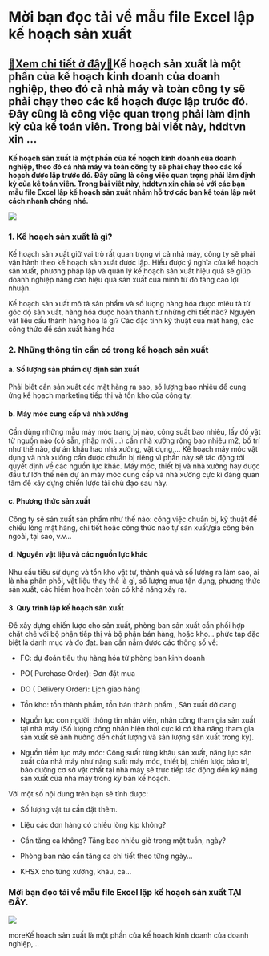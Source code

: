 Mời bạn đọc tải về mẫu file Excel lập kế hoạch sản xuất
=======================================================

[:gift:Xem chi tiết ở đây:gift:](https://hddtvn.com/moi-ban-doc-tai-ve-mau-file-excel-lap-ke-hoach-san-xuat/)Kế hoạch sản xuất là một phần của kế hoạch kinh doanh của doanh nghiệp, theo đó cả nhà máy và toàn công ty sẽ phải chạy theo các kế hoạch được lập trước đó. Đây cũng là công việc quan trọng phải làm định kỳ của kế toán viên. Trong bài viết này, hddtvn xin …
-----------------------------------------------------------------------------------------------------------------------------------------------------------------------------------------------------------------------------------------------------------------

**Kế hoạch sản xuất là một phần của kế hoạch kinh doanh của doanh nghiệp, theo đó cả nhà máy và toàn công ty sẽ phải chạy theo các kế hoạch được lập trước đó. Đây cũng là công việc quan trọng phải làm định kỳ của kế toán viên. Trong bài viết này, hddtvn xin chia sẻ với các bạn mẫu file Excel lập kế hoạch sản xuất nhằm hỗ trợ các bạn kế toán lập một cách nhanh chóng nhé.**


![](https://hddtvn.com/wp-content/uploads/2021/01/lap-ke-hoach-sx.jpg)


### 1. Kế hoạch sản xuất là gì?


Kế hoạch sản xuất giữ vai trò rất quan trọng vì cả nhà máy, công ty sẽ phải vận hành theo kế hoạch sản xuất được lập. Hiểu được ý nghĩa của kế hoạch sản xuất, phương pháp lập và quản lý kế hoạch sản xuất hiệu quả sẽ giúp doanh nghiệp nâng cao hiệu quả sản xuất của mình từ đó tăng cao lợi nhuận.


Kế hoạch sản xuất mô tả sản phẩm và số lượng hàng hóa được miêu tả từ góc độ sản xuất, hàng hóa được hoàn thành từ những chi tiết nào? Nguyên vật liệu cấu thành hàng hóa là gì? Các đặc tính kỹ thuật của mặt hàng, các công thức để sản xuất hàng hóa


### 2. Những thông tin cần có trong kế hoạch sản xuất


#### a. Số lượng sản phẩm dự định sản xuất


Phải biết cần sản xuất các mặt hàng ra sao, số lượng bao nhiêu để cung ứng kế họach marketing tiếp thị và tồn kho của công ty.


#### b. Máy móc cung cấp và nhà xưởng


Cần dùng những mẫu máy móc trang bị nào, công suất bao nhiêu, lấy đồ vật từ nguồn nào (có sẵn, nhập mới,…) cần nhà xưởng rộng bao nhiêu m2, bố trí như thế nào, dự án khấu hao nhà xưởng, vật dụng,… Kế hoạch máy móc vật dụng và nhà xưởng cần được chuẩn bị riêng vì phần này sẽ tác động tới quyết định về các nguồn lực khác. Máy móc, thiết bị và nhà xưởng hay được đầu tư lớn thế nên dự án máy móc cung cấp và nhà xưởng cực kì đáng quan tâm để xây dựng chiến lược tài chủ đạo sau này.


#### c. Phương thức sản xuất


Công ty sẽ sản xuất sản phẩm như thế nào: công việc chuẩn bị, kỹ thuật để chiều lòng mặt hàng, chi tiết hoặc công thức nào tự sản xuất/gia công bên ngoài, tại sao, v.v…


#### d. Nguyên vật liệu và các nguồn lực khác


Nhu cầu tiêu sử dụng và tồn kho vật tư, thành quả và số lượng ra làm sao, ai là nhà phân phối, vật liệu thay thế là gì, số lượng mua tận dụng, phương thức sản xuất, các hiểm họa hoàn toàn có khả năng xảy ra.


#### 3. Quy trình lập kế hoạch sản xuất


Để xây dựng chiến lược cho sản xuất, phòng ban sản xuất cần phối hợp chặt chẽ với bộ phận tiếp thị và bộ phận bán hàng, hoặc kho… phức tạp đặc biệt là danh mục và đo đạt. bạn cần nắm được các thông số về:




* FC: dự đoán tiêu thụ hàng hóa từ phòng ban kinh doanh

* PO( Purchase Order): Đơn đặt mua

* DO ( Delivery Order): Lịch giao hàng

* Tồn kho: tồn thành phẩm, tồn bán thành phẩm , Sản xuất dở dang

* Nguồn lực con người: thông tin nhân viên, nhân công tham gia sản xuất tại nhà máy (Số lượng công nhân hiện thời cực kì có khả năng tham gia sản xuất sẽ ảnh hưởng đến chất lượng và sản lượng sản xuất trong kỳ).

* Nguồn tiềm lực máy móc: Công suất từng khâu sản xuất, năng lực sản xuất của nhà máy như năng suất máy móc, thiết bị, chiến lược bảo trì, bảo dưỡng cơ sở vật chất tại nhà máy sẽ trực tiếp tác động đến kỹ năng sản xuất của nhà máy trong kỳ bản kế hoạch.



Với một số nội dung trên bạn sẽ tính được:




* Số lượng vật tư cần đặt thêm.

* Liệu các đơn hàng có chiều lòng kịp không?

* Cần tăng ca không? Tăng bao nhiêu giờ trong một tuần, ngày?

* Phòng ban nào cần tăng ca chi tiết theo từng ngày…

* KHSX cho từng xưởng, khâu, ca…



### Mời bạn đọc tải về mẫu file Excel lập kế hoạch sản xuất **TẠI ĐÂY**.


![](https://hddtvn.com/wp-content/uploads/2021/01/q9AN35W.png)


moreKế hoạch sản xuất là một phần của kế hoạch kinh doanh của doanh nghiệp,…

